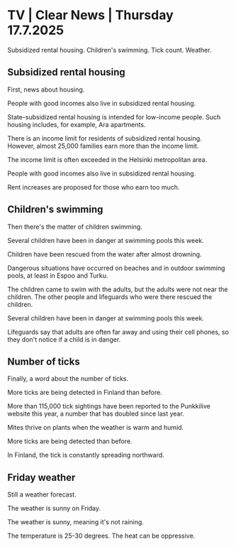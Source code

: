 # TV | Clear News | Thursday 17.7.2025

Subsidized rental housing. Children's swimming. Tick count. Weather.

## Subsidized rental housing

First, news about housing.

People with good incomes also live in subsidized rental housing.

State-subsidized rental housing is intended for low-income people. Such housing includes, for example, Ara apartments.

There is an income limit for residents of subsidized rental housing. However, almost 25,000 families earn more than the income limit.

The income limit is often exceeded in the Helsinki metropolitan area.

People with good incomes also live in subsidized rental housing.

Rent increases are proposed for those who earn too much.

## Children's swimming

Then there's the matter of children swimming.

Several children have been in danger at swimming pools this week.

Children have been rescued from the water after almost drowning.

Dangerous situations have occurred on beaches and in outdoor swimming pools, at least in Espoo and Turku.

The children came to swim with the adults, but the adults were not near the children. The other people and lifeguards who were there rescued the children.

Several children have been in danger at swimming pools this week.

Lifeguards say that adults are often far away and using their cell phones, so they don't notice if a child is in danger.

## Number of ticks

Finally, a word about the number of ticks.

More ticks are being detected in Finland than before.

More than 115,000 tick sightings have been reported to the Punkkilive website this year, a number that has doubled since last year.

Mites thrive on plants when the weather is warm and humid.

More ticks are being detected than before.

In Finland, the tick is constantly spreading northward.

## Friday weather

Still a weather forecast.

The weather is sunny on Friday.

The weather is sunny, meaning it's not raining.

The temperature is 25-30 degrees. The heat can be oppressive.
